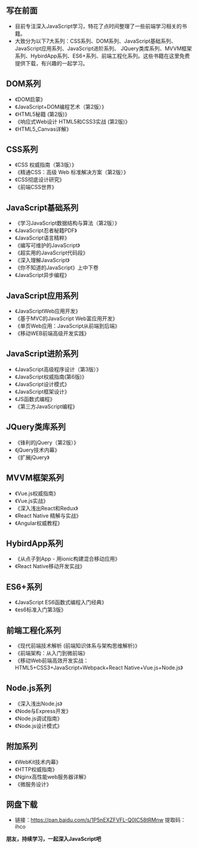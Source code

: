 ## 写在前面
* 目前专注深入JavaScript学习，特花了点时间整理了一些前端学习相关的书籍。
* 大致分为以下7大系列：CSS系列、DOM系列、JavaScript基础系列、JavaScript应用系列、JavaScript进阶系列、
JQuery类库系列、MVVM框架系列、HybirdApp系列、ES6+系列、前端工程化系列。这些书籍在这里免费提供下载，有兴趣的一起学习。

## DOM系列
* 《DOM启蒙》
* 《JavaScript+DOM编程艺术（第2版）》 
* 《HTML5秘籍 (第2版)》
* 《响应式Web设计 HTML5和CSS3实战 (第2版)》 
* 《HTML5_Canvas详解》

## CSS系列
* 《CSS 权威指南（第3版）》 
* 《精通CSS：高级 Web 标准解决方案（第2版）》 
* 《CSS彻底设计研究》 
* 《前端CSS世界》 

## JavaScript基础系列
* 《学习JavaScript数据结构与算法（第2版）》 
* 《JavaScript忍者秘籍PDF》 
* 《JavaScript语言精粹》 
* 《编写可维护的JavaScript》 
* 《超实用的JavaScript代码段》 
* 《深入理解JavaScript》 
* 《你不知道的JavaScript》上中下卷
* 《JavaScript异步编程》

## JavaScript应用系列
* 《JavaScriptWeb应用开发》 
* 《基于MVC的JavaScript Web富应用开发》 
* 《单页Web应用：JavaScript从前端到后端》 
* 《移动WEB前端高级开发实践》 

## JavaScript进阶系列
* 《JavaScript高级程序设计（第3版）》 
* 《JavaScript权威指南(第6版)》 
* 《JavaScript设计模式》 
* 《JavaScript框架设计》 
* 《JS函数式编程》 
* 《第三方JavaScript编程》 

## JQuery类库系列
* 《锋利的jQuery（第2版）》 
* 《jQuery技术内幕》 
* 《扩展jQuery》 

## MVVM框架系列
* 《Vue.js权威指南》 
* 《Vue.js实战》 
* 《深入浅出React和Redux》 
* 《React Native 精解与实战》 
* 《Angular权威教程》 

## HybirdApp系列
* 《从点子到App - 用ionic构建混合移动应用》
* 《React Native移动开发实战》

## ES6+系列
* 《JavaScript ES6函数式编程入门经典》
* 《es6标准入门第3版》

## 前端工程化系列
* 《现代前端技术解析 (前端知识体系与架构思维解析)》
* 《前端架构：从入门到微前端》
* 《移动Web前端高效开发实战：HTML5+CSS3+JavaScript+Webpack+React Native+Vue.js+Node.js》

## Node.js系列
* 《深入浅出Node.js》
* 《Node与Express开发》
* 《Node.js调试指南》
* 《Node.js设计模式》

## 附加系列
* 《WebKit技术内幕》
* 《HTTP权威指南》
* 《Nginx高性能web服务器详解》
* 《微服务设计》

## 网盘下载
* 链接：https://pan.baidu.com/s/1P5nEXZFVFL-Q0IC58tRMnw 提取码：ihco

**朋友，持续学习，一起深入JavaScript吧**
